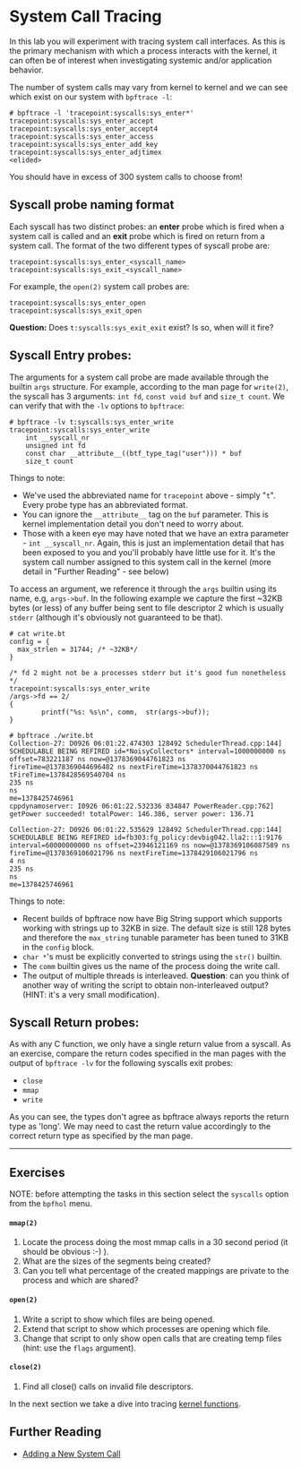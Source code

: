 # System Call Tracing

In this lab you will experiment with tracing system call interfaces. As this is the primary mechanism with which a process interacts with the kernel, it can often be of interest when investigating systemic and/or application behavior.

The number of system calls may vary from kernel to kernel and we can see which exist on our system with `bpftrace -l`:

```
# bpftrace -l 'tracepoint:syscalls:sys_enter*'
tracepoint:syscalls:sys_enter_accept
tracepoint:syscalls:sys_enter_accept4
tracepoint:syscalls:sys_enter_access
tracepoint:syscalls:sys_enter_add_key
tracepoint:syscalls:sys_enter_adjtimex
<elided>
```

You should have in excess of 300 system calls to choose from!


## Syscall probe naming format

Each syscall has two distinct probes: an **enter** probe which is fired when a system call is called and an **exit** probe which is fired on return from a system call. The format of the two different types of syscall probe are:

```
tracepoint:syscalls:sys_enter_<syscall_name>
tracepoint:syscalls:sys_exit_<syscall_name>
```

For example, the `open(2)` system call probes are:

```
tracepoint:syscalls:sys_enter_open
tracepoint:syscalls:sys_exit_open
```

**Question:** Does `t:syscalls:sys_exit_exit` exist? Is so, when will it fire?


## Syscall Entry probes:

The arguments for a system call probe are made available through the builtin `args` structure. For example, according to the man page for `write(2)`, the syscall has 3 arguments: `int fd`, `const void buf` and `size_t count`. We can verify that with the `-lv` options to `bpftrace`:

```
# bpftrace -lv t:syscalls:sys_enter_write
tracepoint:syscalls:sys_enter_write
    int __syscall_nr
    unsigned int fd
    const char __attribute__((btf_type_tag("user"))) * buf
    size_t count
```

Things to note:

* We've used the abbreviated name for `tracepoint` above - simply "`t`". Every probe type has an abbreviated format.
* You can ignore the `__attribute__` tag on the `buf` parameter. This is kernel implementation detail you don't need to worry about.
* Those with a keen eye may have noted that we have an extra parameter - `int __syscall_nr`. Again, this is just an implementation detail that has been exposed to you and you'll probably have little use for it. It's the system call number assigned to this system call in the kernel (more detail in "Further Reading" - see below)

To access an argument, we reference it through the `args` builtin using its name, e.g, `args->buf`. In the following example we capture the first ~32KB bytes (or less) of any buffer being sent to file descriptor 2 which is usually `stderr` (although it's obviously not guaranteed to be that).

```
# cat write.bt
config = {
  max_strlen = 31744; /* ~32KB*/
}

/* fd 2 might not be a processes stderr but it's good fun nonetheless */
tracepoint:syscalls:sys_enter_write
/args->fd == 2/
{
        printf("%s: %s\n", comm,  str(args->buf));
}

# bpftrace ./write.bt
Collection-27: D0926 06:01:22.474303 128492 SchedulerThread.cpp:144] SCHEDULABLE BEING REFIRED id=*NoisyCollectors* interval=1000000000 ns offset=783221187 ns now=@1378369044761823 ns fireTime=@1378369044696482 ns nextFireTime=1378370044761823 ns
tFireTime=1378428569540704 ns
235 ns
ns
me=1378425746961
cppdynamoserver: I0926 06:01:22.532336 834847 PowerReader.cpp:762] getPower succeeded! totalPower: 146.386, server power: 136.71

Collection-27: D0926 06:01:22.535629 128492 SchedulerThread.cpp:144] SCHEDULABLE BEING REFIRED id=fb303:fg_policy:devbig042.lla2:::1:9176 interval=60000000000 ns offset=23946121169 ns now=@1378369106087589 ns fireTime=@1378369106021796 ns nextFireTime=1378429106021796 ns
4 ns
235 ns
ns
me=1378425746961
```

Things to note:

* Recent builds of bpftrace now have Big String support which supports working with strings up to 32KB in size. The default size is still 128 bytes and therefore the `max_string` tunable parameter has been tuned to 31KB in the `config` block.
* `char *`'s must be explicitly converted to strings using the `str()` builtin.
* The `comm` builtin gives us the name of the process doing the write call.
* The output of multiple threads is interleaved. **Question**: can you think of another way of writing the script to obtain non-interleaved output? (HINT: it's a very small modification).

## Syscall Return probes:

As with any C function, we only have a single return value from a syscall. As an exercise, compare the return codes specified in the man pages with the output of `bpftrace -lv` for the following syscalls exit probes:

- `close`
- `mmap`
- `write`

As you can see, the types don't agree as bpftrace always reports the return type as 'long'. We may need to cast the return value accordingly to the correct return type as specified by the man page.

---

## Exercises

NOTE: before attempting the tasks in this section select the `syscalls` option from the `bpfhol` menu.

#### `mmap(2)`

1. Locate the process doing the most mmap calls in a 30 second period (it should be obvious :-) ).
1. What are the sizes of the segments being created?
1. Can you tell what percentage of the created mappings are private to the process and which are shared?

#### `open(2)`

1. Write a script to show which files are being opened.
1. Extend that script to show which processes are opening which file.
1. Change that script to only show open calls that are creating temp files (hint: use the `flags` argument).

#### `close(2)`

1. Find all close() calls on invalid file descriptors.

In the next section we take a dive into tracing [kernel functions](kernel.md).


## Further Reading

* [Adding a New System Call](https://www.kernel.org/doc/html/latest/process/adding-syscalls.html)
